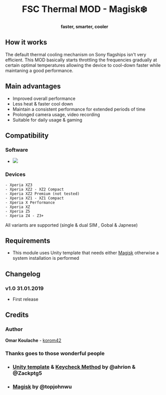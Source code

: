 <h1 align="center">FSC Thermal MOD - Magisk❄️</h1>
<p align="center">
 <strong>faster, smarter, cooler</strong></div>
</p>

## How it works
The default thermal cooling mechanism on Sony flagships isn't very efficient. This MOD basically starts throttling the frequencies gradually at certain optimal temperatures allowing the device to cool-down faster while maintaning a good performance.

## Main advantages
- Improved overall performance
- Less heat & faster cool down 
- Maintain a consistent performance for extended periods of time
- Prolonged camera usage, video recording 
- Suitable for daily usage & gaming

## Compatibility
### Software
- <img src="https://img.shields.io/badge/Android-5.0%2B-green.svg">

### Devices
```
- Xperia XZ3
- Xperia XZ2 - XZ2 Compact
- Xperia XZ2 Premium (not tested)
- Xperia XZ1 - XZ1 Compact
- Xperia X Performance
- Xperia XZ
- Xperia Z5
- Xperia Z4 - Z3+
```
All variants are supported (single & dual SIM , Gobal & Japnese)
## Requirements
- This module uses Unity template that needs either [Magisk](https://github.com/topjohnwu/Magisk/releases) otherwise a system installation is performed

## Changelog
### v1.0 31.01.2019
- First release

## Credits
### Author
**Omar Koulache** - [korom42](https://github.com/korom42)

### Thanks goes to those wonderful people
- ### [Unity template](https://forum.xda-developers.com/android/software/module-audio-modification-library-t3579612) & [Keycheck Method](https://forum.xda-developers.com/android/software/guide-volume-key-selection-flashable-zip-t3773410) by @ahrion & @Zackptg5 
- ### [Magisk](https://github.com/topjohnwu/Magisk) by @topjohnwu

